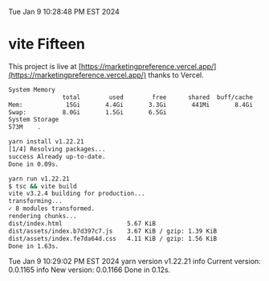 Tue Jan  9 10:28:48 PM EST 2024

# vite Fifteen


This project is live at [https://marketingpreference.vercel.app/](https://marketingpreference.vercel.app/) thanks to Vercel.

```bash
System Memory
               total        used        free      shared  buff/cache   available
Mem:            15Gi       4.4Gi       3.3Gi       441Mi       8.4Gi        10Gi
Swap:          8.0Gi       1.5Gi       6.5Gi
System Storage
573M	.
```
```bash
yarn install v1.22.21
[1/4] Resolving packages...
success Already up-to-date.
Done in 0.09s.
```
```bash
yarn run v1.22.21
$ tsc && vite build
vite v3.2.4 building for production...
transforming...
✓ 8 modules transformed.
rendering chunks...
dist/index.html                  5.67 KiB
dist/assets/index.b7d397c7.js    3.67 KiB / gzip: 1.39 KiB
dist/assets/index.fe7da64d.css   4.11 KiB / gzip: 1.56 KiB
Done in 1.63s.
```
Tue Jan  9 10:29:02 PM EST 2024
yarn version v1.22.21
info Current version: 0.0.1165
info New version: 0.0.1166
Done in 0.12s.
